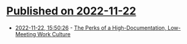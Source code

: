 # [Published on 2022-11-22](index.md)

* [2022-11-22, 15:50:26](https://news.ycombinator.com/item?id=33707022) - [The Perks of a High-Documentation, Low-Meeting Work Culture](https://www.tremendous.com/blog/the-perks-of-a-high-documentation-low-meeting-work-culture)
